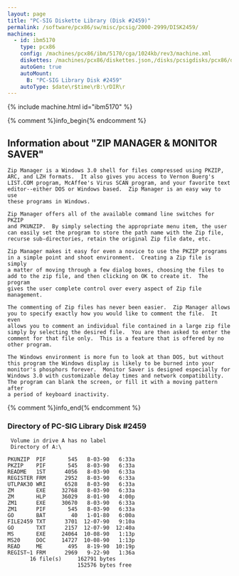 ```yaml
---
layout: page
title: "PC-SIG Diskette Library (Disk #2459)"
permalink: /software/pcx86/sw/misc/pcsig/2000-2999/DISK2459/
machines:
  - id: ibm5170
    type: pcx86
    config: /machines/pcx86/ibm/5170/cga/1024kb/rev3/machine.xml
    diskettes: /machines/pcx86/diskettes.json,/disks/pcsigdisks/pcx86/diskettes.json
    autoGen: true
    autoMount:
      B: "PC-SIG Library Disk #2459"
    autoType: $date\r$time\rB:\rDIR\r
---
```


{% include machine.html id="ibm5170" %}

{% comment %}info_begin{% endcomment %}

## Information about "ZIP MANAGER & MONITOR SAVER"

    Zip Manager is a Windows 3.0 shell for files compressed using PKZIP,
    ARC, and LZH formats.  It also gives you access to Vernon Buerg's
    LIST.COM program, McAffee's Virus SCAN program, and your favorite text
    editor--either DOS or Windows based.  Zip Manager is an easy way to use
    these programs in Windows.
    
    Zip Manager offers all of the available command line switches for PKZIP
    and PKUNZIP.  By simply selecting the appropriate menu item, the user
    can easily set the program to store the path name with the Zip file,
    recurse sub-directories, retain the original Zip file date, etc.
    
    Zip Manager makes it easy for even a novice to use the PKZIP programs
    in a simple point and shoot environment.  Creating a Zip file is simply
    a matter of moving through a few dialog boxes, choosing the files to
    add to the zip file, and then clicking on OK to create it.  The program
    gives the user complete control over every aspect of Zip file
    management.
    
    The commenting of Zip files has never been easier.  Zip Manager allows
    you to specify exactly how you would like to comment the file.  It even
    allows you to comment an individual file contained in a large zip file
    simply by selecting the desired file.  You are then asked to enter the
    comment for that file only.  This is a feature that is offered by no
    other program.
    
    The Windows environment is more fun to look at than DOS, but without
    this program the Windows display is likely to be burned into your
    monitor's phosphors forever.  Monitor Saver is designed especially for
    Windows 3.0 with customizable delay times and network compatibility.
    The program can blank the screen, or fill it with a moving pattern after
    a period of keyboard inactivity.
{% comment %}info_end{% endcomment %}


### Directory of PC-SIG Library Disk #2459

     Volume in drive A has no label
     Directory of A:\

    PKUNZIP  PIF       545   8-03-90   6:33a
    PKZIP    PIF       545   8-03-90   6:33a
    README   1ST      4056   8-03-90   6:33a
    REGISTER FRM      2952   8-03-90   6:33a
    UTLPAK30 WRI      6528   8-03-90   6:33a
    ZM       EXE     32768   8-03-90   6:33a
    ZM       HLP     36029   8-01-90   4:00p
    ZM1      EXE     30670   8-03-90   6:33a
    ZM1      PIF       545   8-03-90   6:33a
    GO       BAT        40   1-01-80   6:00a
    FILE2459 TXT      3701  12-07-90   9:10a
    GO       TXT      2157  12-07-90  12:40a
    MS       EXE     24064  10-08-90   1:13p
    MS20     DOC     14727  10-08-90   1:13p
    READ     ME        495   8-19-90  10:19p
    REGIST~1 FRM      2969   9-22-90   1:36a
           16 file(s)     162791 bytes
                          152576 bytes free
